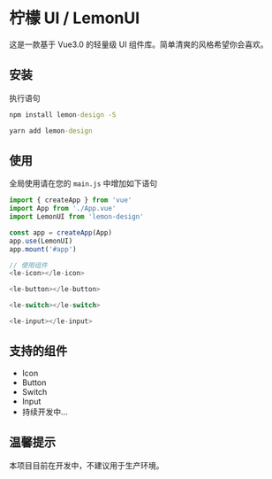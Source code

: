 # 柠檬 UI / LemonUI

这是一款基于 Vue3.0 的轻量级 UI 组件库。简单清爽的风格希望你会喜欢。

## 安装

执行语句

```cmd
npm install lemon-design -S
```

```cmd
yarn add lemon-design
```

## 使用

全局使用请在您的 `main.js` 中增加如下语句

```js
import { createApp } from 'vue'
import App from './App.vue'
import LemonUI from 'lemon-design'

const app = createApp(App)
app.use(LemonUI)
app.mount('#app')

// 使用组件
<le-icon></le-icon>

<le-button></le-button>

<le-switch></le-switch>

<le-input></le-input>
```

## 支持的组件

- Icon
- Button
- Switch
- Input
- 持续开发中...

## 温馨提示

本项目目前在开发中，不建议用于生产环境。

